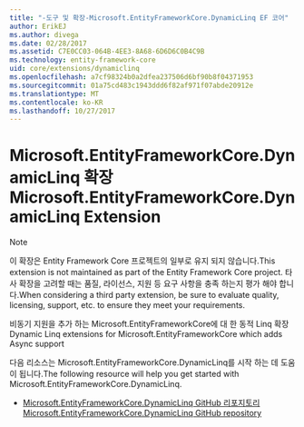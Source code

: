 ```yaml
---
title: "-도구 및 확장-Microsoft.EntityFrameworkCore.DynamicLinq EF 코어"
author: ErikEJ
ms.author: divega
ms.date: 02/28/2017
ms.assetid: C7E0CC03-064B-4EE3-8A68-6D6D6C0B4C9B
ms.technology: entity-framework-core
uid: core/extensions/dynamiclinq
ms.openlocfilehash: a7cf98324b0a2dfea237506d6bf90b8f04371953
ms.sourcegitcommit: 01a75cd483c1943ddd6f82af971f07abde20912e
ms.translationtype: MT
ms.contentlocale: ko-KR
ms.lasthandoff: 10/27/2017
---
```

# <a name="microsoftentityframeworkcoredynamiclinq-extension"></a><span data-ttu-id="b5372-102">Microsoft.EntityFrameworkCore.DynamicLinq 확장</span><span class="sxs-lookup"><span data-stu-id="b5372-102">Microsoft.EntityFrameworkCore.DynamicLinq Extension</span></span>

> [!NOTE]  
> <span data-ttu-id="b5372-103">이 확장은 Entity Framework Core 프로젝트의 일부로 유지 되지 않습니다.</span><span class="sxs-lookup"><span data-stu-id="b5372-103">This extension is not maintained as part of the Entity Framework Core project.</span></span> <span data-ttu-id="b5372-104">타사 확장을 고려할 때는 품질, 라이선스, 지원 등 요구 사항을 충족 하는지 평가 해야 합니다.</span><span class="sxs-lookup"><span data-stu-id="b5372-104">When considering a third party extension, be sure to evaluate quality, licensing, support, etc. to ensure they meet your requirements.</span></span>

<span data-ttu-id="b5372-105">비동기 지원을 추가 하는 Microsoft.EntityFrameworkCore에 대 한 동적 Linq 확장</span><span class="sxs-lookup"><span data-stu-id="b5372-105">Dynamic Linq extensions for Microsoft.EntityFrameworkCore which adds Async support</span></span>

<span data-ttu-id="b5372-106">다음 리소스는 Microsoft.EntityFrameworkCore.DynamicLinq를 시작 하는 데 도움이 됩니다.</span><span class="sxs-lookup"><span data-stu-id="b5372-106">The following resource will help you get started with Microsoft.EntityFrameworkCore.DynamicLinq.</span></span>
* [<span data-ttu-id="b5372-107">Microsoft.EntityFrameworkCore.DynamicLinq GitHub 리포지토리</span><span class="sxs-lookup"><span data-stu-id="b5372-107">Microsoft.EntityFrameworkCore.DynamicLinq GitHub repository</span></span>](https://github.com/StefH/System.Linq.Dynamic.Core/)
